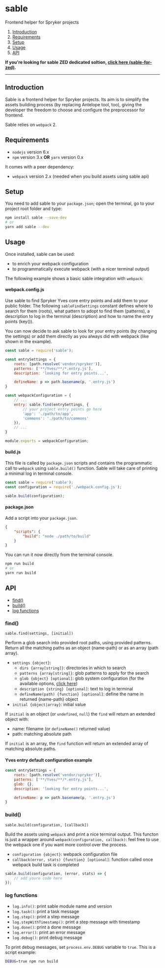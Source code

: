 # sable

Frontend helper for Spryker projects

1. [Introduction](#introduction)
2. [Requirements](#requirements)
3. [Setup](#setup)
4. [Usage](#usage)
5. [API](#api)

**If you're looking for sable ZED dedicated soltion, [click here (sable-for-zed)](https://github.com/spryker/sable-for-zed).**

---

## Introduction

Sable is a frontend helper for Spryker projects. 
Its aim is to simplify the assets building process (by replacing Antelope tool, too), 
giving the developer the freedom to choose and configure the preprocessor for frontend.

Sable relies on `webpack` 2.

## Requirements

- `nodejs` version 6.x
- `npm` version 3.x **OR** `yarn` version 0.x

It comes with a peer dependency:

- `webpack` version 2.x (needed when you build assets using sable api)

## Setup

You need to add sable to your `package.json`; 
open the terminal, go to your project root folder and type:

```bash
npm install sable --save-dev
# or 
yarn add sable --dev
```

## Usage

Once installed, sable can be used:

- to enrich your webpack configuration
- to programmatically execute webpack (with a nicer terminal output)

The following example shows a basic sable integration with `webpack`:

#### webpack.config.js
Use sable to find Spryker Yves core entry points and add them to your public folder.
The following `sableFindSettings` constant defines where to search for them (roots),
what pattern to adopt to find them (patterns), a description to log in the terminal
(description) and how to name the entry points (key()).

You can now decide to ask sable to look for your entry points (by changing the settings)
or add them directly as you always did with webpack (like shown in the example).

```js
const sable = require('sable');

const entrySettings = {
    roots: [path.resolve('vendor/spryker')],
    patterns: ['**/Yves/**/*.entry.js'],
    description: 'looking for entry points...',

    defineName: p => path.basename(p, '.entry.js')
}

const webpackConfiguration = {
    // ...
    entry: sable.find(entrySettings, {
        // your project entry points go here
        'app': './path/to/app',
        'commons': './path/to/commons'
    }),
    // ...
}

module.exports = webpackConfiguration;
```

#### build.js
This file is called by `package.json` scripts and contains the programmatic call to
`webpack` using `sable.build()` function. Sable will take care of printing a minimal
log in terminal console.

```js
const sable = require('sable');
const configuration = require('./webpack.config.js');

sable.build(configuration);
```

#### package.json
Add a script into your `package.json`. 

```json
{
    "scripts": {
        "build": "node ./path/to/build"
    }
}
```

You can run it now directly from the terminal console.

```bash
npm run build
# or 
yarn run build
```

## API

- [find()](#find)
- [build()](#build)
- [log functions](#log-functions)

### find()

```
sable.find(settings, [initial])
```

Perform a glob search into provided root paths, using provided patterns.
Return all the matching paths as an object {name-path} or as an array (path array). 

- `settings {object}`:
    - `dirs {array[string]}`: directories in which to search 
    - `patterns {array[string]}`: glob patterns to apply for the search
    - `glob {object} [optional]`: glob system configuration 
    (for the available options, [click here](https://github.com/isaacs/node-glob#options))
    - `description {string} [optional]`: text to log in terminal
    - `defineName(path) {function} [optional]`: define the name in returned {name-path} object
- `initial {object|array}`: initial value 

If `initial` is an object (or `undefined`, `null`) the `find` will return an extended object with:

- name: filename (or `defineName()` returned value)
- path: matching absolute path

If `initial` is an array, the `find` function will return an extended array of matching absolute paths.


#### Yves entry default configuration example

```js
const entrySettings = {
    roots: [path.resolve('vendor/spryker')],
    patterns: ['**/Yves/**/*.entry.js'],
    glob: {},
    description: 'looking for entry points...',

    defineName: p => path.basename(p, '.entry.js')
}
```

### build()

```
sable.build(configuration, [callback])
```

Build the assets using `webpack` and print a nice terminal output.
This functon is just a wrapper around `webpack(configuration, callback)`:
feel free to use the webpack one if you want more control over the process.

- `configuration {object}`: webpack configuration file
- `callback(error, stats) {function} [optional]`: function called once webpack build task is completed

```js
sable.build(configuration, (error, stats) => {
    // add youre code here
});
```

### log functions

- `log.info()`: print sable module name and version
- `log.task()`: print a task message
- `log.step()`: print a step message
- `log.stepWithTimestamp()`: print a step message with timestamp
- `log.done()`: print a done message
- `log.error()`: print an error message
- `log.debug()`: print debug message

To print debug messages, set `process.env.DEBUG` variable to `true`. 
This is a script example:

```bash
DEBUG=true npm run build
```


